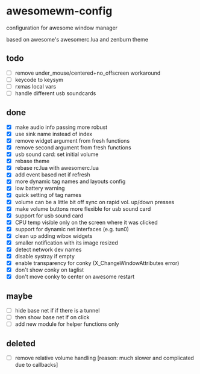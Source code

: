 # awesomewm-config
configuration for awesome window manager

based on awesome's awesomerc.lua and zenburn theme

## todo
- [ ] remove under_mouse/centered+no_offscreen workaround
- [ ] keycode to keysym
- [ ] rxmas local vars
- [ ] handle different usb soundcards

## done
- [x] make audio info passing more robust
- [x] use sink name instead of index
- [x] remove widget argument from fresh functions
- [x] remove second argument from fresh functions
- [x] usb sound card: set initial volume
- [x] rebase theme
- [x] rebase rc.lua with awesomerc.lua
- [x] add event based net if refresh
- [x] more dynamic tag names and layouts config
- [x] low battery warning
- [x] quick setting of tag names
- [x] volume can be a little bit off sync on rapid vol. up/down presses
- [x] make volume buttons more flexible for usb sound card
- [x] support for usb sound card
- [x] CPU temp visible only on the screen where it was clicked
- [x] support for dynamic net interfaces (e.g. tun0)
- [x] clean up adding wibox widgets
- [x] smaller notification with its image resized
- [x] detect network dev names
- [x] disable systray if empty
- [x] enable transparency for conky (X_ChangeWindowAttributes error)
- [x] don't show conky on taglist
- [x] don't move conky to center on awesome restart

## maybe
- [ ] hide base net if if there is a tunnel
- [ ] then show base net if on click
- [ ] add new module for helper functions only

## deleted
- [ ] remove relative volume handling [reason: much slower and complicated due to callbacks]
